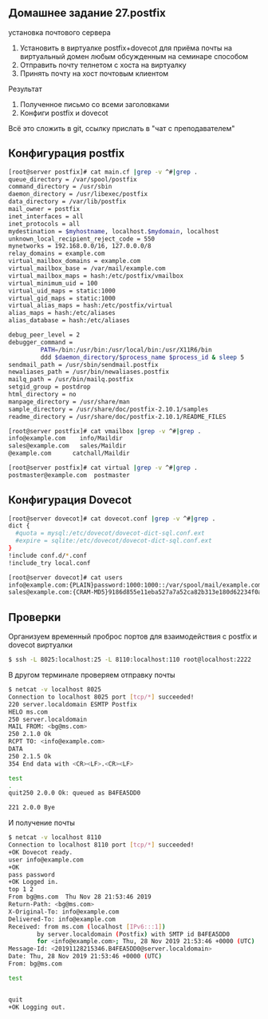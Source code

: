 ## Домашнее задание 27.postfix
установка почтового сервера
1. Установить в виртуалке postfix+dovecot для приёма почты на виртуальный домен любым обсужденным на семинаре способом
2. Отправить почту телнетом с хоста на виртуалку
3. Принять почту на хост почтовым клиентом

Результат
1. Полученное письмо со всеми заголовками
2. Конфиги postfix и dovecot

Всё это сложить в git, ссылку прислать в "чат с преподавателем" 


## Конфигурация postfix
```bash
[root@server postfix]# cat main.cf |grep -v ^#|grep .
queue_directory = /var/spool/postfix
command_directory = /usr/sbin
daemon_directory = /usr/libexec/postfix
data_directory = /var/lib/postfix
mail_owner = postfix
inet_interfaces = all
inet_protocols = all
mydestination = $myhostname, localhost.$mydomain, localhost
unknown_local_recipient_reject_code = 550
mynetworks = 192.168.0.0/16, 127.0.0.0/8
relay_domains = example.com
virtual_mailbox_domains = example.com
virtual_mailbox_base = /var/mail/example.com
virtual_mailbox_maps = hash:/etc/postfix/vmailbox
virtual_minimum_uid = 100
virtual_uid_maps = static:1000
virtual_gid_maps = static:1000
virtual_alias_maps = hash:/etc/postfix/virtual
alias_maps = hash:/etc/aliases
alias_database = hash:/etc/aliases

debug_peer_level = 2
debugger_command =
         PATH=/bin:/usr/bin:/usr/local/bin:/usr/X11R6/bin
         ddd $daemon_directory/$process_name $process_id & sleep 5
sendmail_path = /usr/sbin/sendmail.postfix
newaliases_path = /usr/bin/newaliases.postfix
mailq_path = /usr/bin/mailq.postfix
setgid_group = postdrop
html_directory = no
manpage_directory = /usr/share/man
sample_directory = /usr/share/doc/postfix-2.10.1/samples
readme_directory = /usr/share/doc/postfix-2.10.1/README_FILES
```

```bash
[root@server postfix]# cat vmailbox |grep -v ^#|grep .
info@example.com    info/Maildir
sales@example.com   sales/Maildir
@example.com      catchall/Maildir
```

```bash
[root@server postfix]# cat virtual |grep -v ^#|grep .
postmaster@example.com  postmaster
```

## Конфигурация Dovecot
```bash
[root@server dovecot]# cat dovecot.conf |grep -v ^#|grep .
dict {
  #quota = mysql:/etc/dovecot/dovecot-dict-sql.conf.ext
  #expire = sqlite:/etc/dovecot/dovecot-dict-sql.conf.ext
}
!include conf.d/*.conf
!include_try local.conf
```

```bash
[root@server dovecot]# cat users
info@example.com:{PLAIN}password:1000:1000::/var/spool/mail/example.com/info::
sales@example.com:{CRAM-MD5}9186d855e11eba527a7a52ca82b313e180d62234f0acc9051b527243d41e2740:1000:1000::::
```




## Проверки

Организуем временный проброс портов для взаимодействия с postfix и dovecot виртуалки
```bash
$ ssh -L 8025:localhost:25 -L 8110:localhost:110 root@localhost:2222
```

В другом терминале проверяем отправку почты

```bash
$ netcat -v localhost 8025
Connection to localhost 8025 port [tcp/*] succeeded!
220 server.localdomain ESMTP Postfix
HELO ms.com
250 server.localdomain
MAIL FROM: <bg@ms.com>
250 2.1.0 Ok
RCPT TO: <info@example.com>
DATA
250 2.1.5 Ok
354 End data with <CR><LF>.<CR><LF>

test
.
quit250 2.0.0 Ok: queued as B4FEA5DD0

221 2.0.0 Bye
```

И получение почты

```bash
$ netcat -v localhost 8110
Connection to localhost 8110 port [tcp/*] succeeded!
+OK Dovecot ready.
user info@example.com
+OK
pass password
+OK Logged in.
top 1 2
From bg@ms.com  Thu Nov 28 21:53:46 2019
Return-Path: <bg@ms.com>
X-Original-To: info@example.com
Delivered-To: info@example.com
Received: from ms.com (localhost [IPv6:::1])
        by server.localdomain (Postfix) with SMTP id B4FEA5DD0
        for <info@example.com>; Thu, 28 Nov 2019 21:53:46 +0000 (UTC)
Message-Id: <20191128215346.B4FEA5DD0@server.localdomain>
Date: Thu, 28 Nov 2019 21:53:46 +0000 (UTC)
From: bg@ms.com

test


quit
+OK Logging out.
```
